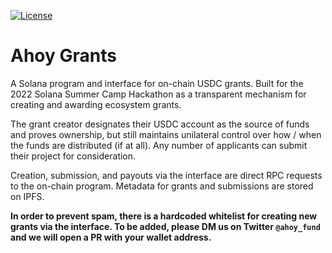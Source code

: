 [![License](https://img.shields.io/badge/License-Apache_2.0-blue.svg)](https://opensource.org/licenses/Apache-2.0)

# Ahoy Grants

A Solana program and interface for on-chain USDC grants. Built for the 2022 Solana Summer Camp Hackathon as a transparent mechanism for creating and awarding ecosystem grants. 

The grant creator designates their USDC account as the source of funds and proves ownership, but still maintains unilateral control over how / when the funds are distributed (if at all). Any number of applicants can submit their project for consideration.

Creation, submission, and payouts via the interface are direct RPC requests to the on-chain program. Metadata for grants and submissions are stored on IPFS.


**In order to prevent spam, there is a hardcoded whitelist for creating new grants via the interface. To be added, please DM us on Twitter `@ahoy_fund` and we will open a PR with your wallet address.**

